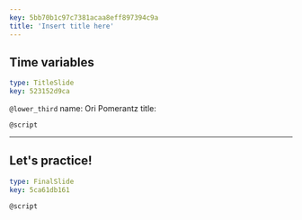 ```yaml
---
key: 5bb70b1c97c7381acaa8eff897394c9a
title: 'Insert title here'
---
```


## Time variables

```yaml
type: TitleSlide
key: 523152d9ca
```

`@lower_third`
name: Ori Pomerantz
title: 

`@script`


---

## Let's practice!

```yaml
type: FinalSlide
key: 5ca61db161
```

`@script`
